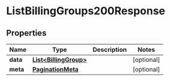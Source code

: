

# ListBillingGroups200Response


## Properties

| Name | Type | Description | Notes |
|------------ | ------------- | ------------- | -------------|
|**data** | [**List&lt;BillingGroup&gt;**](BillingGroup.md) |  |  [optional] |
|**meta** | [**PaginationMeta**](PaginationMeta.md) |  |  [optional] |



